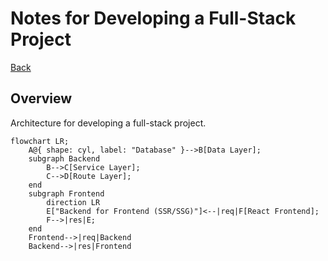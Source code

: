 # Notes for Developing a Full-Stack Project
[Back](../README.md)

## Overview
Architecture for developing a full-stack project.

```mermaid
flowchart LR;
    A@{ shape: cyl, label: "Database" }-->B[Data Layer];
    subgraph Backend
        B-->C[Service Layer];
        C-->D[Route Layer];
    end
    subgraph Frontend
        direction LR
        E["Backend for Frontend (SSR/SSG)"]<--|req|F[React Frontend];
        F-->|res|E;
    end
    Frontend-->|req|Backend
    Backend-->|res|Frontend
```